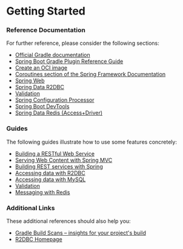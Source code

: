 # Getting Started

### Reference Documentation
For further reference, please consider the following sections:

* [Official Gradle documentation](https://docs.gradle.org)
* [Spring Boot Gradle Plugin Reference Guide](https://docs.spring.io/spring-boot/3.5.4/gradle-plugin)
* [Create an OCI image](https://docs.spring.io/spring-boot/3.5.4/gradle-plugin/packaging-oci-image.html)
* [Coroutines section of the Spring Framework Documentation](https://docs.spring.io/spring-framework/reference/6.2.9/languages/kotlin/coroutines.html)
* [Spring Web](https://docs.spring.io/spring-boot/3.5.4/reference/web/servlet.html)
* [Spring Data R2DBC](https://docs.spring.io/spring-boot/3.5.4/reference/data/sql.html#data.sql.r2dbc)
* [Validation](https://docs.spring.io/spring-boot/3.5.4/reference/io/validation.html)
* [Spring Configuration Processor](https://docs.spring.io/spring-boot/3.5.4/specification/configuration-metadata/annotation-processor.html)
* [Spring Boot DevTools](https://docs.spring.io/spring-boot/3.5.4/reference/using/devtools.html)
* [Spring Data Redis (Access+Driver)](https://docs.spring.io/spring-boot/3.5.4/reference/data/nosql.html#data.nosql.redis)

### Guides
The following guides illustrate how to use some features concretely:

* [Building a RESTful Web Service](https://spring.io/guides/gs/rest-service/)
* [Serving Web Content with Spring MVC](https://spring.io/guides/gs/serving-web-content/)
* [Building REST services with Spring](https://spring.io/guides/tutorials/rest/)
* [Accessing data with R2DBC](https://spring.io/guides/gs/accessing-data-r2dbc/)
* [Accessing data with MySQL](https://spring.io/guides/gs/accessing-data-mysql/)
* [Validation](https://spring.io/guides/gs/validating-form-input/)
* [Messaging with Redis](https://spring.io/guides/gs/messaging-redis/)

### Additional Links
These additional references should also help you:

* [Gradle Build Scans – insights for your project's build](https://scans.gradle.com#gradle)
* [R2DBC Homepage](https://r2dbc.io)

